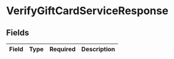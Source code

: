 # VerifyGiftCardServiceResponse


## Fields

| Field       | Type        | Required    | Description |
| ----------- | ----------- | ----------- | ----------- |